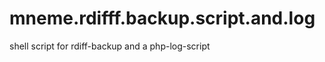 mneme.rdifff.backup.script.and.log
==================================

shell script for rdiff-backup and a php-log-script 